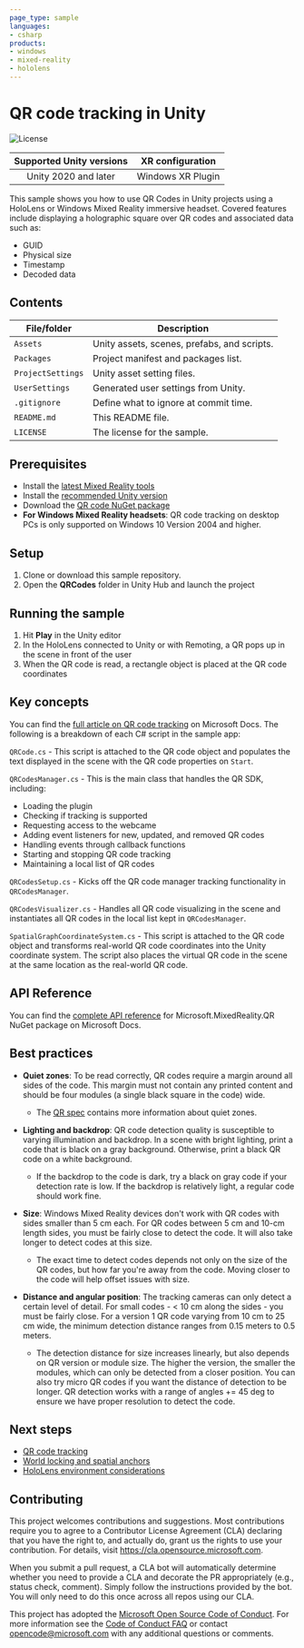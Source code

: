 ```yaml
---
page_type: sample
languages:
- csharp
products:
- windows
- mixed-reality
- hololens
---
```


# QR code tracking in Unity 

![License](https://img.shields.io/badge/license-MIT-green.svg)

Supported Unity versions | XR configuration
:-----------------: | :----------------:
Unity 2020 and later | Windows XR Plugin

This sample shows you how to use QR Codes in Unity projects using a HoloLens or Windows Mixed Reality immersive headset. Covered features include displaying a holographic square over QR codes and associated data such as:
* GUID
* Physical size
* Timestamp
* Decoded data

## Contents

| File/folder | Description |
|-------------|-------------|
| `Assets` | Unity assets, scenes, prefabs, and scripts. |
| `Packages` | Project manifest and packages list. |
| `ProjectSettings` | Unity asset setting files. |
| `UserSettings` | Generated user settings from Unity. |
| `.gitignore` | Define what to ignore at commit time. |
| `README.md` | This README file. |
| `LICENSE`   | The license for the sample. |

## Prerequisites

* Install the [latest Mixed Reality tools](https://docs.microsoft.com/windows/mixed-reality/develop/install-the-tools?tabs=unity)
* Install the [recommended Unity version](https://docs.microsoft.com/windows/mixed-reality/develop/install-the-tools?tabs=unity#install-your-engine-of-choice) 
* Download the [QR code NuGet package](https://www.nuget.org/Packages/Microsoft.MixedReality.QR)
* **For Windows Mixed Reality headsets**: QR code tracking on desktop PCs is only supported on Windows 10 Version 2004 and higher.

## Setup

1. Clone or download this sample repository.
2. Open the **QRCodes** folder in Unity Hub and launch the project

## Running the sample

1. Hit **Play** in the Unity editor
2. In the HoloLens connected to Unity or with Remoting, a QR pops up in the scene in front of the user
3. When the QR code is read, a rectangle object is placed at the QR code coordinates 

## Key concepts

You can find the [full article on QR code tracking](https://docs.microsoft.com/windows/mixed-reality/develop/platform-capabilities-and-apis/qr-code-tracking) on Microsoft Docs. The following is a breakdown of each C# script in the sample app:

`QRCode.cs` - This script is attached to the QR code object and populates the text displayed in the scene with the QR code properties on `Start`.

`QRCodesManager.cs` - This is the main class that handles the QR SDK, including: 
* Loading the plugin
* Checking if tracking is supported
* Requesting access to the webcame
* Adding event listeners for new, updated, and removed QR codes
* Handling events through callback functions
* Starting and stopping QR code tracking
* Maintaining a local list of QR codes

`QRCodesSetup.cs` - Kicks off the QR code manager tracking functionality in `QRCodesManager`.

`QRCodesVisualizer.cs` - Handles all QR code visualizing in the scene and instantiates all QR codes in the local list kept in `QRCodesManager`.

`SpatialGraphCoordinateSystem.cs` - This script is attached to the QR code object and transforms real-world QR code coordinates into the Unity coordinate system. The script also places the virtual QR code in the scene at the same location as the real-world QR code.

## API Reference

You can find the [complete API reference](https://docs.microsoft.com/windows/mixed-reality/develop/platform-capabilities-and-apis/qr-code-tracking#qr-api-reference) for Microsoft.MixedReality.QR NuGet package on Microsoft Docs.

## Best practices 

* **Quiet zones**: To be read correctly, QR codes require a margin around all sides of the code. This margin must not contain any printed content and should be four modules (a single black square in the code) wide. 
    * The [QR spec](https://www.qrcode.com/howto/code.html) contains more information about quiet zones.

* **Lighting and backdrop**: QR code detection quality is susceptible to varying illumination and backdrop. In a scene with bright lighting, print a code that is black on a gray background. Otherwise, print a black QR code on a white background. 
    * If the backdrop to the code is dark, try a black on gray code if your detection rate is low. If the backdrop is relatively light, a regular code should work fine.

* **Size**: Windows Mixed Reality devices don't work with QR codes with sides smaller than 5 cm each. For QR codes between 5 cm and 10-cm length sides, you must be fairly close to detect the code. It will also take longer to detect codes at this size. 
    * The exact time to detect codes depends not only on the size of the QR codes, but how far you're away from the code. Moving closer to the code will help offset issues with size.

* **Distance and angular position**: The tracking cameras can only detect a certain level of detail. For small codes - < 10 cm along the sides - you must be fairly close. For a version 1 QR code varying from 10 cm to 25 cm wide, the minimum detection distance ranges from 0.15 meters to 0.5 meters.
    * The detection distance for size increases linearly, but also depends on QR version or module size. The higher the version, the smaller the modules, which can only be detected from a closer position. You can also try micro QR codes if you want the distance of detection to be longer. QR detection works with a range of angles += 45 deg to ensure we have proper resolution to detect the code.

## Next steps

* [QR code tracking](https://docs.microsoft.com/windows/mixed-reality/develop/platform-capabilities-and-apis/qr-code-tracking#quiet-zones-around-qr-codes)
* [World locking and spatial anchors](https://docs.microsoft.com/windows/mixed-reality/design/spatial-anchors-in-unity)
* [HoloLens environment considerations](https://docs.microsoft.com/hololens/hololens-environment-considerations)

## Contributing

This project welcomes contributions and suggestions.  Most contributions require you to agree to a
Contributor License Agreement (CLA) declaring that you have the right to, and actually do, grant us
the rights to use your contribution. For details, visit https://cla.opensource.microsoft.com.

When you submit a pull request, a CLA bot will automatically determine whether you need to provide
a CLA and decorate the PR appropriately (e.g., status check, comment). Simply follow the instructions
provided by the bot. You will only need to do this once across all repos using our CLA.

This project has adopted the [Microsoft Open Source Code of Conduct](https://opensource.microsoft.com/codeofconduct/).
For more information see the [Code of Conduct FAQ](https://opensource.microsoft.com/codeofconduct/faq/) or
contact [opencode@microsoft.com](mailto:opencode@microsoft.com) with any additional questions or comments.